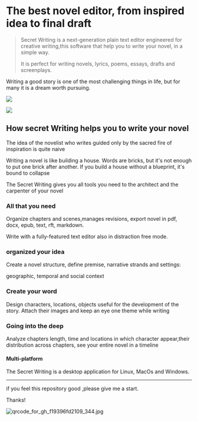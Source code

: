 # The best novel editor, from inspired idea to final draft

> Secret Writing is a  next-generation plain text editor engineered for  creative writing,this software that help you to write your novel, in a simple way.
>
> It is perfect for writing novels, lyrics, poems,  essays, drafts and screenplays.

Writing a good story is one of the most challenging things in life, but for many it is a dream worth pursuing.

![](https://s2.loli.net/2022/01/30/YmK68AqFgVyvhUb.png)

![](https://s2.loli.net/2022/01/30/D67vkpGy5HSYQol.png)

## How secret Writing helps you to write your novel

The idea of the novelist who writes guided only by the sacred fire of inspiration is quite naive

Writing a novel is like building a house. Words are bricks, but it's not enough to put one brick after another. If you build a house without a blueprint, it's bound to collapse

The Secret Writing gives you all tools you need to the architect and the carpenter of your novel

### All that you need

Organize chapters and scenes,manages revisions, export novel in pdf, docx, epub, text, rft, markdown.

Write with a fully-featured text editor also in distraction free mode.

### organized your  idea

Create a novel structure, define premise, narrative strands and settings:

geographic, temporal and social context

### Create your word

Design characters, locations, objects useful for the development of the story. Attach their images and keep an eye one theme while writing

### Going into the deep

Analyze chapters length, time and locations in which character appear,their distribution across chapters, see your entire novel in a timeline

#### Multi-platform

The Secret Writing is a desktop application for Linux, MacOs and Windows.

---

if you feel this repository good ,please give me a start.

Thanks!

![qrcode_for_gh_f19396fd2109_344.jpg](https://s2.loli.net/2022/01/26/9XBJscSd8NELxFz.jpg)

